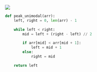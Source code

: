 ![](https://backend.seek.onlinedegree.iitm.ac.in/22t2_cs2002/assets/img/pmock21.png)
```python
def peak_unimodal(arr):
    left, right = 0, len(arr) - 1
    
    while left < right:
        mid = left + (right - left) // 2
        
        if arr[mid] < arr[mid + 1]:
            left = mid + 1
        else:
            right = mid
            
    return left
```
